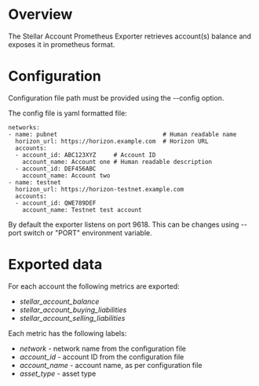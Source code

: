 # Overview

The Stellar Account Prometheus Exporter retrieves account(s)
balance and exposes it in prometheus format.

# Configuration

Configuration file path must be provided using the --config option.

The config file is yaml formatted file:
```
networks:
- name: pubnet                              # Human readable name
  horizon_url: https://horizon.example.com  # Horizon URL
  accounts:
  - account_id: ABC123XYZ     # Account ID
    account_name: Account one # Human readable description
  - account_id: DEF456ABC
    account_name: Account two
- name: testnet
  horizon_url: https://horizon-testnet.example.com
  accounts:
  - account_id: QWE789DEF
    account_name: Testnet test account
```

By default the exporter listens on port 9618. This can be changes using
--port switch or "PORT" environment variable.

# Exported data

For each account the following metrics are exported:
 * *stellar_account_balance*
 * *stellar_account_buying_liabilities*
 * *stellar_account_selling_liabilities*

Each metric has the following labels:
 * *network* - network name from the configuration file
 * *account_id* - account ID from the configuration file
 * *account_name* - account name, as per configuration file
 * *asset_type* - asset type
